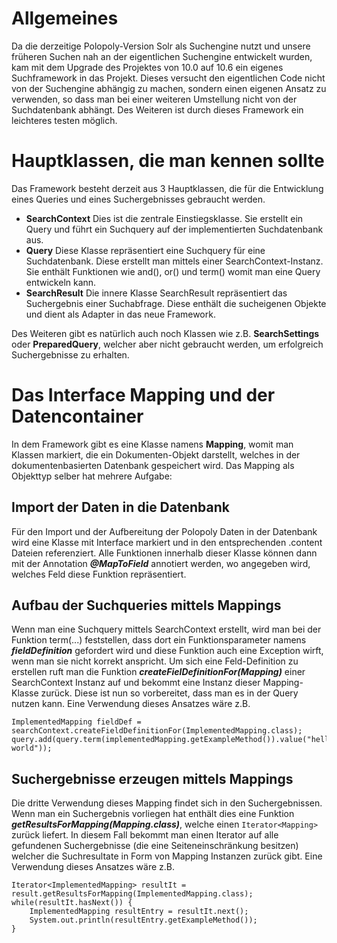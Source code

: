 Allgemeines
===========
Da die derzeitige Polopoly-Version Solr als Suchengine nutzt und unsere früheren Suchen nah an der eigentlichen Suchengine
entwickelt wurden, kam mit dem Upgrade des Projektes von 10.0 auf 10.6 ein eigenes Suchframework in das Projekt. Dieses
versucht den eigentlichen Code nicht von der Suchengine abhängig zu machen, sondern einen eigenen Ansatz zu verwenden, so dass
man bei einer weiteren Umstellung nicht von der Suchdatenbank abhängt.
Des Weiteren ist durch dieses Framework ein leichteres testen möglich.

Hauptklassen, die man kennen sollte
===================================
Das Framework besteht derzeit aus 3 Hauptklassen, die für die Entwicklung eines Queries und eines Suchergebnisses
gebraucht werden.
* **SearchContext** Dies ist die zentrale Einstiegsklasse. Sie erstellt ein Query und führt ein Suchquery auf der
                    implementierten Suchdatenbank aus.
* **Query**         Diese Klasse repräsentiert eine Suchquery für eine Suchdatenbank. Diese erstellt man mittels einer
                    SearchContext-Instanz. Sie enthält Funktionen wie and(), or() und term() womit man eine Query
                    entwickeln kann.
* **SearchResult**  Die innere Klasse SearchResult repräsentiert das Suchergebnis einer Suchabfrage. Diese enthält
                    die sucheigenen Objekte und dient als Adapter in das neue Framework.


Des Weiteren gibt es natürlich auch noch Klassen wie z.B. **SearchSettings** oder **PreparedQuery**, welcher aber
nicht gebraucht werden, um erfolgreich Suchergebnisse zu erhalten.

Das Interface Mapping und der Datencontainer
============================================
In dem Framework gibt es eine Klasse namens **Mapping**, womit man Klassen markiert, die ein Dokumenten-Objekt darstellt,
welches in der dokumentenbasierten Datenbank gespeichert wird. Das Mapping als Objekttyp selber hat mehrere Aufgabe:

Import der Daten in die Datenbank
---------------------------------
Für den Import und der Aufbereitung der Polopoly Daten in der Datenbank wird eine Klasse mit Interface markiert und in
den entsprechenden .content Dateien referenziert. Alle Funktionen innerhalb dieser Klasse können dann mit der Annotation
***@MapToField*** annotiert werden, wo angegeben wird, welches Feld diese Funktion repräsentiert.

Aufbau der Suchqueries mittels Mappings
---------------------------------------
Wenn man eine Suchquery mittels SearchContext erstellt, wird man bei der Funktion term(...) feststellen, dass dort ein
Funktionsparameter namens ***fieldDefinition*** gefordert wird und diese Funktion auch eine Exception wirft, wenn man
sie nicht korrekt anspricht.
Um sich eine Feld-Definition zu erstellen ruft man die Funktion ***createFielDefinitionFor(Mapping)*** einer SearchContext
Instanz auf und bekommt eine Instanz dieser Mapping-Klasse zurück. Diese ist nun so vorbereitet, dass man es in der Query
nutzen kann.
Eine Verwendung dieses Ansatzes wäre z.B.

    ImplementedMapping fieldDef = searchContext.createFieldDefinitionFor(ImplementedMapping.class);
    query.add(query.term(implementedMapping.getExampleMethod()).value("hello world"));

Suchergebnisse erzeugen mittels Mappings
----------------------------------------
Die dritte Verwendung dieses Mapping findet sich in den Suchergebnissen. Wenn man ein Suchergebnis vorliegen hat enthält
dies eine Funktion ***getResultsForMapping(Mapping.class)***, welche einen `Iterator<Mapping>` zurück liefert.
In diesem Fall bekommt man einen Iterator auf alle gefundenen Suchergebnisse (die eine Seiteneinschränkung besitzen) welcher
die Suchresultate in Form von Mapping Instanzen zurück gibt.
Eine Verwendung dieses Ansatzes wäre z.B.

    Iterator<ImplementedMapping> resultIt = result.getResultsForMapping(ImplementedMapping.class);
    while(resultIt.hasNext()) {
        ImplementedMapping resultEntry = resultIt.next();
        System.out.println(resultEntry.getExampleMethod());
    }